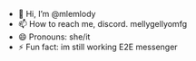 - 👋 Hi, I’m @mlemlody
- 📫 How to reach me, discord. mellygellyomfg
- 😄 Pronouns: she/it
- ⚡ Fun fact: im still working E2E messenger

<!---
mlemlody/mlemlody is a ✨ special ✨ repository because its `README.md` (this file) appears on your GitHub profile.
You can click the Preview link to take a look at your changes.
--->
